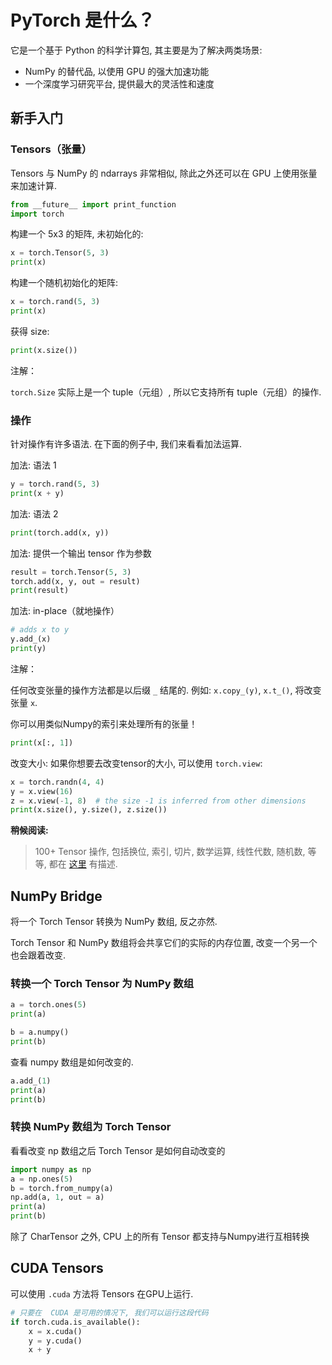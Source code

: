 # PyTorch 是什么？

它是一个基于 Python 的科学计算包, 其主要是为了解决两类场景:

*   NumPy 的替代品, 以使用 GPU 的强大加速功能
*   一个深度学习研究平台, 提供最大的灵活性和速度

## 新手入门

### Tensors（张量）

Tensors 与 NumPy 的 ndarrays 非常相似, 除此之外还可以在 GPU 上使用张量来加速计算.

```py
from __future__ import print_function
import torch

```

构建一个 5x3 的矩阵, 未初始化的:

```py
x = torch.Tensor(5, 3)
print(x)

```

构建一个随机初始化的矩阵:

```py
x = torch.rand(5, 3)
print(x)

```

获得 size:

```py
print(x.size())

```

注解：

`torch.Size` 实际上是一个 tuple（元组）, 所以它支持所有 tuple（元组）的操作.

### 操作

针对操作有许多语法. 在下面的例子中, 我们来看看加法运算.

加法: 语法 1

```py
y = torch.rand(5, 3)
print(x + y)

```

加法: 语法 2

```py
print(torch.add(x, y))

```

加法: 提供一个输出 tensor 作为参数

```py
result = torch.Tensor(5, 3)
torch.add(x, y, out = result)
print(result)

```

加法: in-place（就地操作）

```py
# adds x to y
y.add_(x)
print(y)

```

注解：

任何改变张量的操作方法都是以后缀 `_` 结尾的. 例如: `x.copy_(y)`, `x.t_()`, 将改变张量 `x`.

你可以用类似Numpy的索引来处理所有的张量！

```py
print(x[:, 1])

```

改变大小: 如果你想要去改变tensor的大小, 可以使用 `torch.view`:

```py
x = torch.randn(4, 4)
y = x.view(16)
z = x.view(-1, 8)  # the size -1 is inferred from other dimensions
print(x.size(), y.size(), z.size())

```

**稍候阅读:**

> 100+ Tensor 操作, 包括换位, 索引, 切片, 数学运算, 线性代数, 随机数, 等等, 都在 [这里](http://pytorch.apachecn.org/cn/docs/0.3.0/torch.html) 有描述.

## NumPy Bridge

将一个 Torch Tensor 转换为 NumPy 数组, 反之亦然.

Torch Tensor 和 NumPy 数组将会共享它们的实际的内存位置, 改变一个另一个也会跟着改变.

### 转换一个 Torch Tensor 为 NumPy 数组

```py
a = torch.ones(5)
print(a)

```

```py
b = a.numpy()
print(b)

```

查看 numpy 数组是如何改变的.

```py
a.add_(1)
print(a)
print(b)

```

### 转换 NumPy 数组为 Torch Tensor

看看改变 np 数组之后 Torch Tensor 是如何自动改变的

```py
import numpy as np
a = np.ones(5)
b = torch.from_numpy(a)
np.add(a, 1, out = a)
print(a)
print(b)

```

除了 CharTensor 之外, CPU 上的所有 Tensor 都支持与Numpy进行互相转换

## CUDA Tensors

可以使用 `.cuda` 方法将 Tensors 在GPU上运行.

```py
# 只要在  CUDA 是可用的情况下, 我们可以运行这段代码
if torch.cuda.is_available():
    x = x.cuda()
    y = y.cuda()
    x + y

```

